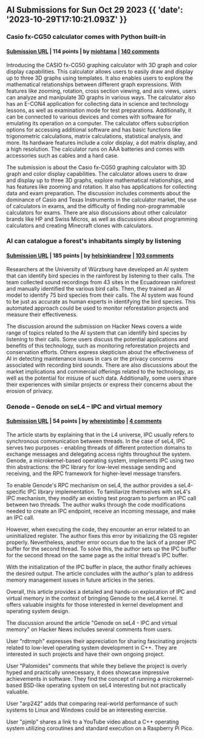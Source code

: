 ## AI Submissions for Sun Oct 29 2023 {{ 'date': '2023-10-29T17:10:21.093Z' }}

### Casio fx-CG50 calculator comes with Python built-in

#### [Submission URL](https://www.casio.com/intl/scientific-calculators/product.FX-CG50/) | 114 points | by [miohtama](https://news.ycombinator.com/user?id=miohtama) | [140 comments](https://news.ycombinator.com/item?id=38063482)

Introducing the CASIO fx-CG50 graphing calculator with 3D graph and color display capabilities. This calculator allows users to easily draw and display up to three 3D graphs using templates. It also enables users to explore the mathematical relationships between different graph expressions. With features like zooming, rotation, cross section viewing, and axis views, users can analyze and manipulate 3D graphs in various ways. The calculator also has an E-CON4 application for collecting data in science and technology lessons, as well as examination mode for test preparations. Additionally, it can be connected to various devices and comes with software for emulating its operation on a computer. The calculator offers subscription options for accessing additional software and has basic functions like trigonometric calculations, matrix calculations, statistical analysis, and more. Its hardware features include a color display, a dot matrix display, and a high resolution. The calculator runs on AAA batteries and comes with accessories such as cables and a hard case.

The submission is about the Casio fx-CG50 graphing calculator with 3D graph and color display capabilities. The calculator allows users to draw and display up to three 3D graphs, explore mathematical relationships, and has features like zooming and rotation. It also has applications for collecting data and exam preparation. The discussion includes comments about the dominance of Casio and Texas Instruments in the calculator market, the use of calculators in exams, and the difficulty of finding non-programmable calculators for exams. There are also discussions about other calculator brands like HP and Swiss Micros, as well as discussions about programming calculators and creating Minecraft clones with calculators.

### AI can catalogue a forest's inhabitants simply by listening

#### [Submission URL](https://www.economist.com/science-and-technology/2023/10/25/ai-can-catalogue-a-forests-inhabitants-simply-by-listening) | 185 points | by [helsinkiandrew](https://news.ycombinator.com/user?id=helsinkiandrew) | [103 comments](https://news.ycombinator.com/item?id=38056841)

Researchers at the University of Würzburg have developed an AI system that can identify bird species in the rainforest by listening to their calls. The team collected sound recordings from 43 sites in the Ecuadorean rainforest and manually identified the various bird calls. Then, they trained an AI model to identify 75 bird species from their calls. The AI system was found to be just as accurate as human experts in identifying the bird species. This automated approach could be used to monitor reforestation projects and measure their effectiveness.

The discussion around the submission on Hacker News covers a wide range of topics related to the AI system that can identify bird species by listening to their calls. Some users discuss the potential applications and benefits of this technology, such as monitoring reforestation projects and conservation efforts. Others express skepticism about the effectiveness of AI in detecting maintenance issues in cars or the privacy concerns associated with recording bird sounds. There are also discussions about the market implications and commercial offerings related to the technology, as well as the potential for misuse of such data. Additionally, some users share their experiences with similar projects or express their concerns about the erosion of privacy.

### Genode – Genode on seL4 – IPC and virtual memory

#### [Submission URL](https://genode.org/documentation/articles/sel4_part_2) | 54 points | by [whereistimbo](https://news.ycombinator.com/user?id=whereistimbo) | [4 comments](https://news.ycombinator.com/item?id=38060698)

The article starts by explaining that in the L4 universe, IPC usually refers to synchronous communication between threads. In the case of seL4, IPC serves two purposes - enabling threads of different protection domains to exchange messages and delegating access rights throughout the system. Genode, a microkernel-based operating system, implements IPC using two thin abstractions: the IPC library for low-level message sending and receiving, and the RPC framework for higher-level message transfers.

To enable Genode's RPC mechanism on seL4, the author provides a seL4-specific IPC library implementation. To familiarize themselves with seL4's IPC mechanism, they modify an existing test program to perform an IPC call between two threads. The author walks through the code modifications needed to create an IPC endpoint, receive an incoming message, and make an IPC call.

However, when executing the code, they encounter an error related to an uninitialized register. The author fixes this error by initializing the GS register properly. Nevertheless, another error occurs due to the lack of a proper IPC buffer for the second thread. To solve this, the author sets up the IPC buffer for the second thread on the same page as the initial thread's IPC buffer.

With the initialization of the IPC buffer in place, the author finally achieves the desired output. The article concludes with the author's plan to address memory management issues in future articles in the series.

Overall, this article provides a detailed and hands-on exploration of IPC and virtual memory in the context of bringing Genode to the seL4 kernel. It offers valuable insights for those interested in kernel development and operating system design.

The discussion around the article "Genode on seL4 - IPC and virtual memory" on Hacker News includes several comments from users. 

User "rdtrmph" expresses their appreciation for sharing fascinating projects related to low-level operating system development in C++. They are interested in such projects and have their own ongoing project.

User "Palomides" comments that while they believe the project is overly hyped and practically unnecessary, it does showcase impressive achievements in software. They find the concept of running a microkernel-based BSD-like operating system on seL4 interesting but not practically valuable.

User "arp242" adds that comparing real-world performance of such systems to Linux and Windows could be an interesting exercise.

User "pjmlp" shares a link to a YouTube video about a C++ operating system utilizing coroutines and standard execution on a Raspberry Pi Pico.
